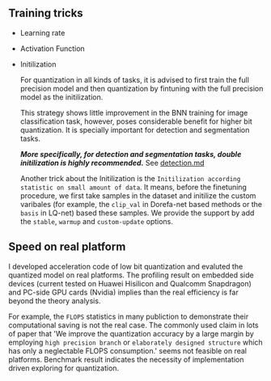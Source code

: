 
## Training tricks

- Learning rate

- Activation Function

- Initilization

  For quantization in all kinds of tasks, it is advised to first train the full precision model and then quantization by fintuning with the full precision model as the initilization.

  This strategy shows little improvement in the BNN training for image classification task, however, poses considerable benefit for higher bit quantization. It is specially important for detection and segmentation tasks.

  ***More specifically, for detection and segmentation tasks, double initilization is highly recommended.***  See [detection.md](./detection.md#Speical-Guide-for-quantization)
  
  Another trick about the Initilization is the `Initilization according statistic on small amount of data`. It means, before the finetuning procedure, we first take samples in the dataset and initilize the custom varibales (for example, the `clip_val` in Dorefa-net based methods or the `basis` in LQ-net) based these samples. We provide the support by add the `stable`, `warmup` and `custom-update` options.


## Speed on real platform

I developed acceleration code of low bit quantization and evaluted the quantized model on real platforms.
The profiling result on embedded side devices (current tested on Huawei Hisilicon and Qualcomm Snapdragon) and PC-side GPU cards (Nvidia)
implies than the real efficiency is far beyond the theory analysis.

For example, the `FLOPS` statistics in many publiction to demonstrate their computational saving is not the real case.
The commonly used claim in lots of paper that 'We improve the quantization accuracy by a large margin 
by employing `high precision branch` or `elaborately designed structure` which has only a neglectable FLOPS consumption.'
seems not feasible on real platforms. Benchmark result indicates the necessity of implementation driven exploring for quantization.

